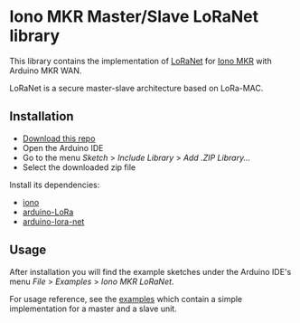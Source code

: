 # Iono MKR Master/Slave LoRaNet library

This library contains the implementation of [LoRaNet](https://github.com/sfera-labs/arduino-lora-net) for [Iono MKR](https://www.sferalabs.cc/product/iono-mkr/) with Arduino MKR WAN.

LoRaNet is a secure master-slave architecture based on LoRa-MAC.

## Installation

- [Download this repo](https://github.com/sfera-labs/iono-mkr-lora-net/archive/refs/heads/master.zip)
- Open the Arduino IDE
- Go to the menu *Sketch* > *Include Library* > *Add .ZIP Library...*
- Select the downloaded zip file

Install its dependencies:
- [iono](https://github.com/sfera-labs/iono)
- [arduino-LoRa](https://github.com/sfera-labs/arduino-LoRa)
- [arduino-lora-net](https://github.com/sfera-labs/arduino-lora-net)

## Usage

After installation you will find the example sketches under the Arduino IDE's menu *File* > *Examples* > *Iono MKR LoRaNet*.

For usage reference, see the [examples](./examples) which contain a simple implementation for a master and a slave unit.

